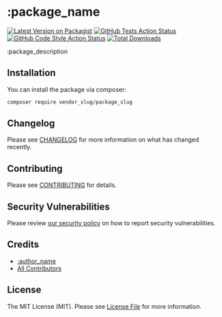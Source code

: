 # :package_name

[![Latest Version on Packagist](https://img.shields.io/packagist/v/vendor_slug/package_slug.svg?style=flat-square)](https://packagist.org/packages/vendor_slug/package_slug)
[![GitHub Tests Action Status](https://img.shields.io/github/actions/workflow/status/vendor_slug/package_slug/run-tests.yml?branch=main&label=tests&style=flat-square)](https://github.com/vendor_slug/package_slug/actions?query=workflow%3Arun-tests+branch%3Amain)
[![GitHub Code Style Action Status](https://img.shields.io/github/actions/workflow/status/vendor_slug/package_slug/fix-php-code-style-issues.yml?branch=main&label=code%20style&style=flat-square)](https://github.com/vendor_slug/package_slug/actions?query=workflow%3A"Fix+PHP+code+style+issues"+branch%3Amain)
[![Total Downloads](https://img.shields.io/packagist/dt/vendor_slug/package_slug.svg?style=flat-square)](https://packagist.org/packages/vendor_slug/package_slug)

:package_description

## Installation

You can install the package via composer:

```bash
composer require vendor_slug/package_slug
```

## Changelog

Please see [CHANGELOG](CHANGELOG.md) for more information on what has changed recently.

## Contributing

Please see [CONTRIBUTING](CONTRIBUTING.md) for details.

## Security Vulnerabilities

Please review [our security policy](../../security/policy) on how to report security vulnerabilities.

## Credits

- [:author_name](https://github.com/:author_username)
- [All Contributors](../../contributors)

## License

The MIT License (MIT). Please see [License File](LICENSE.md) for more information.
